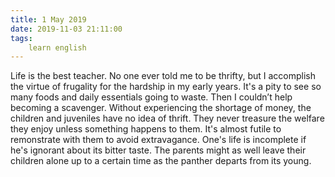 ```yaml
---
title: 1 May 2019
date: 2019-11-03 21:11:00
tags:
    learn english
---
```

Life is the best teacher. No one ever told
me to be thrifty, but I accomplish the virtue of frugality for the hardship in
my early years. It's a pity to see so many foods and daily essentials going to waste. Then
I couldn’t help becoming a scavenger. Without experiencing the shortage of
money, the children and juveniles have no idea of thrift. They never treasure
the welfare they enjoy unless something happens to them. It's almost futile to
remonstrate with them to avoid extravagance. One's life is incomplete if he's ignorant about its
bitter taste. The parents might as well leave their children alone up to a
certain time as the panther departs from its young.  
